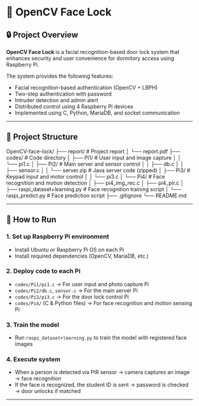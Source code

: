 # 📌 OpenCV Face Lock

## 🔒 Project Overview

**OpenCV Face Lock** is a facial recognition-based door lock system that enhances security and user convenience for dormitory access using Raspberry Pi.

The system provides the following features:

- Facial recognition-based authentication (OpenCV + LBPH)
- Two-step authentication with password
- Intruder detection and admin alert
- Distributed control using 4 Raspberry Pi devices
- Implemented using C, Python, MariaDB, and socket communication

---

## 📁 Project Structure

OpenCV-face-lock/
├── report/ # Project report
│ └── report.pdf
├── codes/ # Code directory
│ ├── Pi1/ # User input and image capture
│ │ └── pi1.c
│ ├── Pi2/ # Main server and sensor control
│ │ ├── db.c
│ │ ├── sensor.c
│ │ └── server.zip # Java server code (zipped)
│ ├── Pi3/ # Keypad input and motor control
│ │ └── pi3.c
│ └── Pi4/ # Face recognition and motion detection
│ ├── pi4_img_rec.c
│ ├── pi4_pir.c
│ ├── raspi_dataset+learning.py # Face recognition training script
│ └── raspi_predict.py # Face prediction script
├── .gitignore
└── README.md


---

## 🚀 How to Run

### 1. Set up Raspberry Pi environment
- Install Ubuntu or Raspberry Pi OS on each Pi
- Install required dependencies (OpenCV, MariaDB, etc.)

### 2. Deploy code to each Pi
- `codes/Pi1/pi1.c` → For user input and photo capture Pi
- `codes/Pi2/db.c`, `sensor.c` → For the main server Pi
- `codes/Pi3/pi3.c` → For the door lock control Pi
- `codes/Pi4/` (C & Python files) → For face recognition and motion sensing Pi

### 3. Train the model
- Run `raspi_dataset+learning.py` to train the model with registered face images

### 4. Execute system
- When a person is detected via PIR sensor → camera captures an image → face recognition
- If the face is recognized, the student ID is sent → password is checked → door unlocks if matched

---


